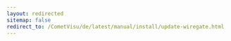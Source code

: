 ```yaml
---
layout: redirected
sitemap: false
redirect_to: /CometVisu/de/latest/manual/install/update-wiregate.html
---
```


